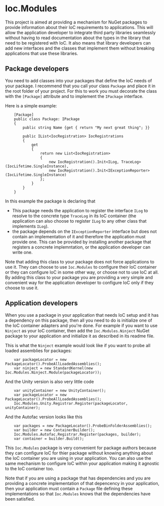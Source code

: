 # Ioc.Modules

This project is aimed at providing a mechanism for NuGet packages to 
provide information about their IoC requirements to applications. This
will allow the application developer to integrate third party libraries
seamlessly without having to read documentation about the types in the
library that need to be registered with IoC. It also means that library
developers can add new interfaces and the classes that implement them
without breaking applications that use these libraries.

## Package developers

You need to add classes into your packages that define the IoC needs
of your package. I recommend that you call your class `Package` and place it 
in the root folder of your project. For this to work you must decorate the class 
with the `[Package]` attribute and to implement the `IPackage` interface.

Here is a simple example:
```
    [Package]
    public class Package: IPackage
    {
        public string Name {get { return "My next great thing"; }}

        public IList<IocRegistration> IocRegistrations
        {
            get
            {
                return new List<IocRegistration>
                {
                    new IocRegistration().Init<ILog, TraceLog>(IocLifetime.SingleInstance),
                    new IocRegistration().Init<IExceptionReporter>(IocLifetime.SingleInstance)
                };
            }
        }
    }
```
In this example the package is declaring that 
* This package needs the application to register the interface `ILog` to resolve to the concrete type 
`TraceLog` in its IoC container (the application can also choose to register `ILog` to any other class that 
implements `ILog`).
* the package depends on the `IExceptionReporter` interface but does not contain an implementation of it 
and therefore the application must provide one. This can be provided by installing another package that
registers a concrete implemntation, or the application developer can write one.

Note that adding this class to your package does not force applications to use it. They can choose to
use `Ioc.Modules` to configure their IoC container or they can configure IoC in some other way, or 
choose not to use IoC at all. By adding this class to your package you are providing a very simple and
convenient way for the application developer to configure IoC only if they choose to use it.

## Application developers

When you use a package in your application that needs IoC setup and it
has a dependency on this package, then all you need to do is initialize 
one of the IoC container adapters and you're done. For example if you want to use `Ninject` as
your IoC container, then add the `Ioc.Modules.Ninject` NuGet package to your application and
initialize it as described in its readme file.

This is what the `Ninject` example would look like if you want to probe all loaded assemblies for packages:

```
    var packageLocator = new PackageLocator().ProbeAllLoadedAssemblies();
    var ninject = new StandardKernel(new Ioc.Modules.Ninject.Module(packageLocator));
```

And the Unity version is also very little code
```
    var unityContainer = new UnityContainer();
    var packageLocator = new PackageLocator().ProbeAllLoadedAssemblies();
	Ioc.Modules.Unity.Registrar.Register(packageLocator, unityContainer);
```

And the Autofac version looks like this
```
    var packages = new PackageLocator().ProbeBinFolderAssemblies();
    var builder = new ContainerBuilder();
    Ioc.Modules.Autofac.Registrar.Register(packages, builder);
    var container = builder.Build();
```

This `Ioc.Modules` package is very convenient for package authors because they can configure 
IoC for thier package without knowing anything about the IoC container you are using in your 
application. You can also use the same mechanism to configure IoC within your application 
making it agnostic to the IoC container too.

Note that if you are using a package that has dependencies and you are providing a concrete implementation of
that depencency in your application, then your application must contain a `Package` file defining these implementations
so that `Ioc.Modules` knows that the dependencies have been satisfied.
